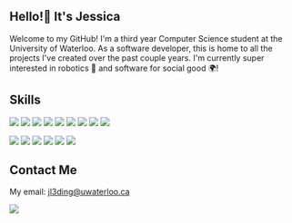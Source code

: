 <h2>
  Hello!👋 It's Jessica
</h2>

Welcome to my GitHub! I'm a third year Computer Science student at the University of Waterloo. As a software developer, this is home to all the projects I've created over the past couple years. I'm currently super interested in robotics 🚀 and software for social good 🌍!

## Skills
<img src="https://img.shields.io/badge/Node.js-339933?style=for-the-badge&logo=nodedotjs&logoColor=white)" /> <img src="https://img.shields.io/badge/Express.js-000000?style=for-the-badge&logo=express&logoColor=white)" />
<img src="https://img.shields.io/badge/MongoDB-4EA94B?style=for-the-badge&logo=mongodb&logoColor=white)" />
<img src="https://img.shields.io/badge/React-20232A?style=for-the-badge&logo=react&logoColor=61DAFB}" /> <img src="https://img.shields.io/badge/HTML5-E34F26?style=for-the-badge&logo=html5&logoColor=white" /> <img src="https://img.shields.io/badge/CSS3-1572B6?style=for-the-badge&logo=css3&logoColor=white" />
<img src="https://img.shields.io/badge/JavaScript-323330?style=for-the-badge&logo=javascript&logoColor=F7DF1E" />
<img src="https://img.shields.io/badge/MySQL-005C84?style=for-the-badge&logo=mysql&logoColor=white" />
<img src="https://img.shields.io/badge/json-5E5C5C?style=for-the-badge&logo=json&logoColor=white" />

<img src="https://img.shields.io/badge/c++-%2300599C.svg?style=for-the-badge&logo=c%2B%2B&logoColor=white" /> <img src="https://img.shields.io/badge/Python-FFD43B?style=for-the-badge&logo=python&logoColor=blue" /> <img src="https://img.shields.io/badge/java-%23ED8B00.svg?style=for-the-badge&logo=java&logoColor=white" /> 
<img src="https://img.shields.io/badge/C-00599C?style=for-the-badge&logo=c&logoColor=white" />
<img src="https://img.shields.io/badge/PHP-777BB4?style=for-the-badge&logo=php&logoColor=white" />
<img src="https://img.shields.io/badge/VIM-%2311AB00.svg?&style=for-the-badge&logo=vim&logoColor=white" />

## Contact Me
My email: [jl3ding@uwaterloo.ca](jl3ding@uwaterloo.ca)

[<img src="https://img.shields.io/badge/LinkedIn-0077B5?style=for-the-badge&logo=linkedin&logoColor=white">](https://www.linkedin.com/in/jessicading3/)

<!--
**jessica2673/jessica2673** is a ✨ _special_ ✨ repository because its `README.md` (this file) appears on your GitHub profile.

Here are some ideas to get you started:

- 🔭 I’m currently working on ...
- 🌱 I’m currently learning ...
- 👯 I’m looking to collaborate on ...
- 🤔 I’m looking for help with ...
- 💬 Ask me about ...
- 📫 How to reach me: ...
- 😄 Pronouns: ...
- ⚡ Fun fact: ...
-->
